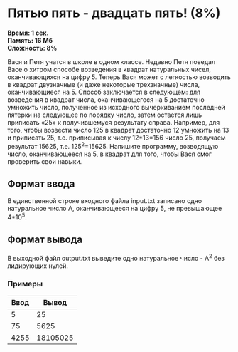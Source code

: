<h1 class="title">Пятью пять - двадцать пять! (8%)</h1>
<p><b>Время: 1 сек.<br>Память: 16 Мб<br>Сложность: 8%</b></p>
<p>Вася и Петя учатся в школе в одном классе. Недавно Петя поведал Васе о хитром способе возведения в квадрат натуральных чисел, оканчивающихся на цифру 5. Теперь Вася может с легкостью возводить в квадрат двузначные (и даже некоторые трехзначные) числа, оканчивающиеся на 5. Способ заключается в следующем: для возведения в квадрат числа, оканчивающегося на 5 достаточно умножить число, полученное из исходного вычеркиванием последней пятерки на следующее по порядку число, затем остается лишь приписать «25» к получившемуся результату справа. Например, для того, чтобы возвести число 125 в квадрат достаточно 12 умножить на 13 и приписать 25, т.е. приписывая к числу 12*13=156 число 25, получаем результат 15625, т.е. 125<sup>2</sup>=15625. Напишите программу, возводящую число, оканчивающееся на 5, в квадрат для того, чтобы Вася смог проверить свои навыки.</p>
<h2>Формат ввода</h2>
   <p>В единственной строке входного файла input.txt записано одно натуральное число А, оканчивающееся на цифру 5, не превышающее 4*10<sup>5</sup>.</p>
   <h2>Формат вывода</h2>
   <p>В выходной файл output.txt выведите одно натуральное число - A<sup>2</sup> без лидирующих нулей.</p>
   <h3>Примеры</h3>
   <table class="sample-tests">
      <thead>
         <tr>
            <th>Ввод</th>
            <th>Вывод</th>
         </tr>
      </thead>
      <tbody>
         <tr>
            <td>5</td>
            <td>25</td>
         </tr>
         <tr>
             <td>75</td>
             <td>5625</td>
          </tr>
          <tr>
          <td>4255</td>
          <td>18105025</td>
       </tr>
      </tbody>
   </table>